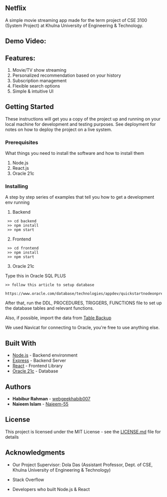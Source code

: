 ## Netflix
A simple movie streaming app made for the term project of CSE 3100 (System Project) at Khulna University of Engineering & Technology.
## Demo Video: 

## Features:
 1. Movie/TV show streaming
 2. Personalized recommendation based on your history
 3. Subscription management
 4. Flexible search options
 5. Simple & intuitive UI

## Getting Started

These instructions will get you a copy of the project up and running on your local machine for development and testing purposes. See deployment for notes on how to deploy the project on a live system.

### Prerequisites

What things you need to install the software and how to install them

1. Node.js
2. React.js
3. Oracle 21c


### Installing

A step by step series of examples that tell you how to get a development env running

1. Backend
```
 >> cd backend
 >> npm install
 >> npm start
```
2. Frontend
```
 >> cd frontend
 >> npm install
 >> npm start
```
3. Oracle 21c
 
 Type this in Oracle SQL PLUS
 ```
 >> follow this article to setup database
  https://www.oracle.com/database/technologies/appdev/quickstartnodeonprem.html
```
 After that, run the DDL, PROCEDURES, TRIGGERS, FUNCTIONS file to set up the database tables and relevant functions.
 
 Also, if possible, import the data from [Table Backup](https://github.com/webgeekhabib007/StreamFlare/tree/master/Table%20Backup)
 
 We used Navicat for connecting to Oracle, you're free to use anything else.


## Built With

* [Node.js](https://nodejs.org/en/) - Backend environment
* [Express](https://expressjs.com/) - Backend Server
* [React](https://reactjs.org/) - Frontend Library
* [Oracle 21c](https://www.oracle.com/database/technologies/oracle-database-software-downloads.html) - Database


## Authors

* **Habibur Rahman** - [webgeekhabib007](https://github.com/webgeekhabib007)
* **Naieem Islam** - [Naieem-55](https://github.com/Naieem-55)


## License

This project is licensed under the MIT License - see the [LICENSE.md](LICENSE.md) file for details

## Acknowledgments

* Our Project Supervisor:
  Dola Das
  (Assistant Professor, 
  Dept. of CSE,
  Khulna University of Engineering & Technology) 
  
* Stack Overflow
* Developers who built Node.js & React
